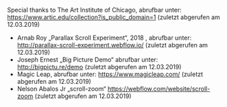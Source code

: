 Special thanks to The Art Institute of Chicago, abrufbar unter: https://www.artic.edu/collection?is_public_domain=1 (zuletzt abgerufen am 12.03.2019)

* Arnab Roy „Parallax Scroll Experiment“, 2018 , abrufbar unter: http://parallax-scroll-experiment.webflow.io/ (zuletzt abgerufen am 12.03.2019)
* Joseph Ernest „Big Picture Demo“ abrufbar unter: http://bigpictu.re/demo (zuletzt abgerufen am 	12.03.2019)
* Magic Leap, abrufbar unter: https://www.magicleap.com/ (zuletzt abgerufen am 12.03.2019)
* Nelson Abalos Jr „scroll-zoom“ https://webflow.com/website/scroll-zoom (zuletzt abgerufen am 12.03.2019)
